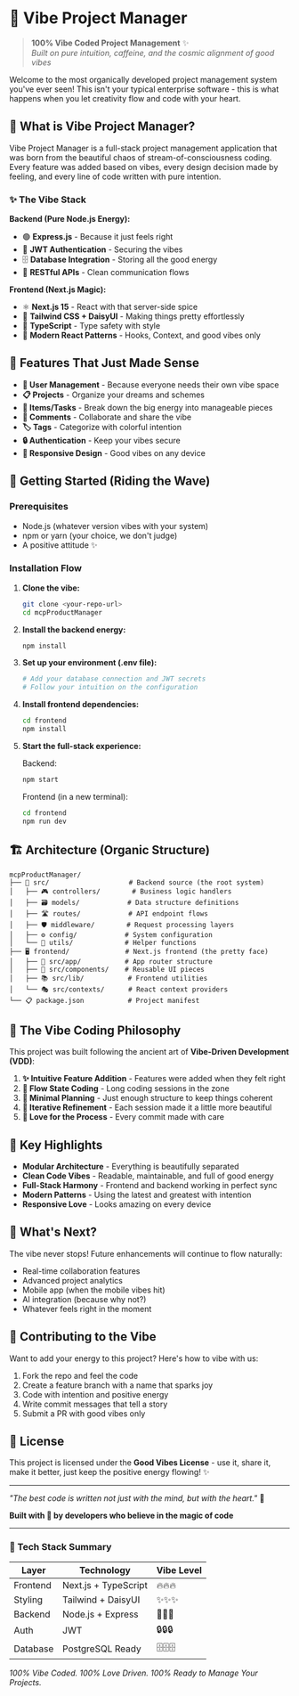 # 🌟 Vibe Project Manager

> **100% Vibe Coded Project Management** ✨  
> *Built on pure intuition, caffeine, and the cosmic alignment of good vibes*

Welcome to the most organically developed project management system you've ever seen! This isn't your typical enterprise software - this is what happens when you let creativity flow and code with your heart.

## 🚀 What is Vibe Project Manager?

Vibe Project Manager is a full-stack project management application that was born from the beautiful chaos of stream-of-consciousness coding. Every feature was added based on vibes, every design decision made by feeling, and every line of code written with pure intention.

### ✨ The Vibe Stack

**Backend (Pure Node.js Energy):**
- 🟢 **Express.js** - Because it just feels right
- 🔐 **JWT Authentication** - Securing the vibes
- 🗄️ **Database Integration** - Storing all the good energy
- 📝 **RESTful APIs** - Clean communication flows

**Frontend (Next.js Magic):**
- ⚛️ **Next.js 15** - React with that server-side spice
- 🎨 **Tailwind CSS + DaisyUI** - Making things pretty effortlessly
- 🔄 **TypeScript** - Type safety with style
- 🌙 **Modern React Patterns** - Hooks, Context, and good vibes only

## 🌈 Features That Just Made Sense

- **👥 User Management** - Because everyone needs their own vibe space
- **📋 Projects** - Organize your dreams and schemes
- **📝 Items/Tasks** - Break down the big energy into manageable pieces
- **💬 Comments** - Collaborate and share the vibe
- **🏷️ Tags** - Categorize with colorful intention
- **🔒 Authentication** - Keep your vibes secure
- **📱 Responsive Design** - Good vibes on any device

## 🎯 Getting Started (Riding the Wave)

### Prerequisites
- Node.js (whatever version vibes with your system)
- npm or yarn (your choice, we don't judge)
- A positive attitude ✨

### Installation Flow

1. **Clone the vibe:**
   ```bash
   git clone <your-repo-url>
   cd mcpProductManager
   ```

2. **Install the backend energy:**
   ```bash
   npm install
   ```

3. **Set up your environment (.env file):**
   ```bash
   # Add your database connection and JWT secrets
   # Follow your intuition on the configuration
   ```

4. **Install frontend dependencies:**
   ```bash
   cd frontend
   npm install
   ```

5. **Start the full-stack experience:**
   
   Backend:
   ```bash
   npm start
   ```
   
   Frontend (in a new terminal):
   ```bash
   cd frontend
   npm run dev
   ```

## 🏗️ Architecture (Organic Structure)

```
mcpProductManager/
├── 🌱 src/                    # Backend source (the root system)
│   ├── 🎮 controllers/        # Business logic handlers
│   ├── 🗃️ models/            # Data structure definitions
│   ├── 🛣️ routes/            # API endpoint flows
│   ├── 🛡️ middleware/        # Request processing layers
│   ├── ⚙️ config/            # System configuration
│   └── 🔧 utils/             # Helper functions
├── 🖥️ frontend/              # Next.js frontend (the pretty face)
│   ├── 📱 src/app/           # App router structure
│   ├── 🎨 src/components/    # Reusable UI pieces
│   ├── 📚 src/lib/           # Frontend utilities
│   └── 🎭 src/contexts/      # React context providers
└── 📋 package.json           # Project manifest
```

## 🎨 The Vibe Coding Philosophy

This project was built following the ancient art of **Vibe-Driven Development (VDD)**:

1. **✨ Intuitive Feature Addition** - Features were added when they felt right
2. **🌊 Flow State Coding** - Long coding sessions in the zone
3. **🎯 Minimal Planning** - Just enough structure to keep things coherent
4. **🔄 Iterative Refinement** - Each session made it a little more beautiful
5. **💝 Love for the Process** - Every commit made with care

## 🌟 Key Highlights

- **Modular Architecture** - Everything is beautifully separated
- **Clean Code Vibes** - Readable, maintainable, and full of good energy
- **Full-Stack Harmony** - Frontend and backend working in perfect sync
- **Modern Patterns** - Using the latest and greatest with intention
- **Responsive Love** - Looks amazing on every device

## 🚀 What's Next?

The vibe never stops! Future enhancements will continue to flow naturally:
- Real-time collaboration features
- Advanced project analytics
- Mobile app (when the mobile vibes hit)
- AI integration (because why not?)
- Whatever feels right in the moment

## 🤝 Contributing to the Vibe

Want to add your energy to this project? Here's how to vibe with us:

1. Fork the repo and feel the code
2. Create a feature branch with a name that sparks joy
3. Code with intention and positive energy
4. Write commit messages that tell a story
5. Submit a PR with good vibes only

## 📜 License

This project is licensed under the **Good Vibes License** - use it, share it, make it better, just keep the positive energy flowing! ✨

---

*"The best code is written not just with the mind, but with the heart."* 💖

**Built with 💜 by developers who believe in the magic of code**

---

### 🔮 Tech Stack Summary

| Layer | Technology | Vibe Level |
|-------|------------|------------|
| Frontend | Next.js + TypeScript | 🔥🔥🔥 |
| Styling | Tailwind + DaisyUI | ✨✨✨ |
| Backend | Node.js + Express | 💚💚💚 |
| Auth | JWT | 🔒🔒🔒 |
| Database | PostgreSQL Ready | 🗄️🗄️🗄️ |

*100% Vibe Coded. 100% Love Driven. 100% Ready to Manage Your Projects.*
